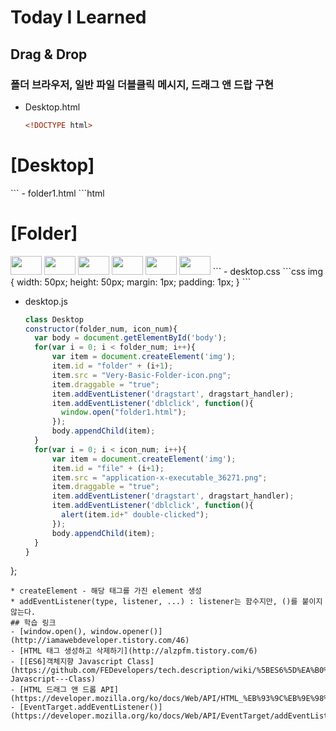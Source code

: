 # Today I Learned
## Drag & Drop
### 폴더  브라우저, 일반 파일 더블클릭 메시지, 드래그 앤 드랍 구현
- Desktop.html
  ```html
  <!DOCTYPE html>
<html ondrop="drop_handler(event)" ondragover="dragOver_handler(event);">  
	<head>  
		<meta charset="UTF-8">  
		<link rel="stylesheet" href="./desktop.css">  
		<script src="./desktop.js">  
		</script>  
		<h1>  
			<strong> [Desktop] </strong>  
		</h1>  
	</head>  
	<body id="body" >  
		<section class="desktop">  
		</section>  
		<script>  
		function dragOver_handler(e){  
			e.preventDefault();  
			e.dataTransfer.dropEffect = "move";  
		}  
		function drop_handler(e){  
      e.preventDefault();  
      var data = e.dataTransfer.getData("text");  
      e.target.appendChild(document.getElementById(data));  
    }  
			let myDesktop = new Desktop(2, 1);  
		</script>  
	</body>  
</html>  
```  
- folder1.html  
  ```html  
  <!DOCTYPE html>  
<html ondrop="drop_hadler(event)" ondragover="dragDrop_handler(event)">  
	<head>  
		<meta charset="UTF-8">  
		<link rel="stylesheet" href="./desktop.css">  
		<script src="./desktop.js">  
		</script>  
		<h1> [Folder]	</h1>  
	</head>  
	<body id="body">  
		<section class="folder1">  
		</section>  
		<script>  
		function drag(e){  
			e.dataTransfer.setData("text", e.target.id);  
		}  
		function allowDrop(e){  
			e.preventDefault();  
		}  
		function drop(e){  
			e.preventDefault();  
			var data = e.dataTransfer.getData("text");  
			e.target.appendChild(document.getElementById(data));  
		}  
		function dblClickFile(e){  
			alert(e.target.id+" double clicked");  
		}  
		</script>  
		<img id="file1" src="application-x-executable_36271.png" width="50" height="30" draggable="true" ondragstart="drag(event)" ondblclick="dblClickFile(event)">  
		<img id="file2" src="application-x-executable_36271.png" width="50" height="30" draggable="true" ondragstart="drag(event)" ondblclick="dblClickFile(event)">  
		<img id="file3" src="application-x-executable_36271.png" width="50" height="30" draggable="true" ondragstart="drag(event)" ondblclick="dblClickFile(event)">  
		<img id="file4" src="application-x-executable_36271.png" width="50" height="30" draggable="true" ondragstart="drag(event)" ondblclick="dblClickFile(event)">  
		<img id="file5" src="application-x-executable_36271.png" width="50" height="30" draggable="true" ondragstart="drag(event)" ondblclick="dblClickFile(event)">  
		<img id="file6" src="application-x-executable_36271.png" width="50" height="30" draggable="true" ondragstart="drag(event)" ondblclick="dblClickFile(event)">  
	</body>  
</html>  
```  
- desktop.css  
  ```css  
img {  
  width: 50px;  
  height: 50px;  
  margin: 1px;  
  padding: 1px;  
}  
```  

- desktop.js  
  ```js  
  class Desktop   
  constructor(folder_num, icon_num){  
    var body = document.getElementById('body');  
    for(var i = 0; i < folder_num; i++){  
        var item = document.createElement('img');  
        item.id = "folder" + (i+1);  
        item.src = "Very-Basic-Folder-icon.png";  
        item.draggable = "true";  
        item.addEventListener('dragstart', dragstart_handler);  
        item.addEventListener('dblclick', function(){  
          window.open("folder1.html");  
        });  
        body.appendChild(item);  
    }  
    for(var i = 0; i < icon_num; i++){  
        var item = document.createElement('img');  
        item.id = "file" + (i+1);  
        item.src = "application-x-executable_36271.png";  
        item.draggable = "true";  
        item.addEventListener('dragstart', dragstart_handler);  
        item.addEventListener('dblclick', function(){  
          alert(item.id+" double-clicked");  
        });  
        body.appendChild(item);  
    }  
  }  
};  
```  
* createElement - 해당 태그를 가진 element 생성  
* addEventListener(type, listener, ...) : listener는 함수지만, ()를 붙이지 않는다.  
## 학습 링크  
- [window.open(), window.opener()](http://iamawebdeveloper.tistory.com/46)  
- [HTML 태그 생성하고 삭제하기](http://alzpfm.tistory.com/6)  
- [[ES6]객체지향 Javascript Class](https://github.com/FEDevelopers/tech.description/wiki/%5BES6%5D%EA%B0%9D%EC%B2%B4%EC%A7%80%ED%96%A5-Javascript---Class)  
- [HTML 드래그 앤 드롭 API](https://developer.mozilla.org/ko/docs/Web/API/HTML_%EB%93%9C%EB%9E%98%EA%B7%B8_%EC%95%A4_%EB%93%9C%EB%A1%AD_API)  
- [EventTarget.addEventListener()](https://developer.mozilla.org/ko/docs/Web/API/EventTarget/addEventListener)  
